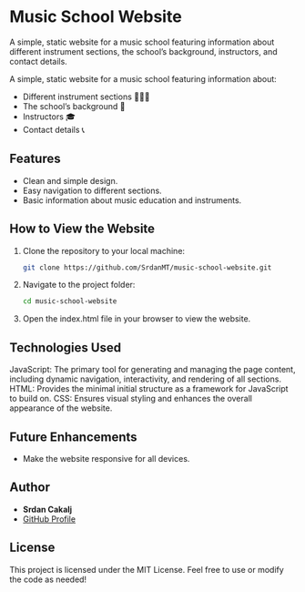 # Music School Website
A simple, static website for a music school featuring information about different instrument sections, the school’s background, instructors, and contact details.

A simple, static website for a music school featuring information about:
- Different instrument sections 🎻🎹🎸
- The school’s background 🏫
- Instructors 🎓
- Contact details 📞

## Features
- Clean and simple design.
- Easy navigation to different sections.
- Basic information about music education and instruments.

## How to View the Website
1. Clone the repository to your local machine:
   ```bash
   git clone https://github.com/SrdanMT/music-school-website.git
   ```
2. Navigate to the project folder:
   ```bash
   cd music-school-website
   ```
3. Open the index.html file in your browser to view the website.

## Technologies Used
JavaScript: The primary tool for generating and managing the page content, including dynamic navigation, interactivity, and rendering of all sections.
HTML: Provides the minimal initial structure as a framework for JavaScript to build on.
CSS: Ensures visual styling and enhances the overall appearance of the website.

## Future Enhancements
- Make the website responsive for all devices.

## Author
- **Srdan Cakalj**
- [GitHub Profile](https://github.com/SrdanMT)

## License
This project is licensed under the MIT License. Feel free to use or modify the code as needed!
